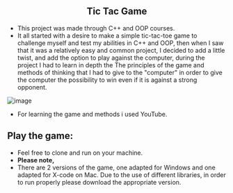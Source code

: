 <h2 align="center">Tic Tac Game</h2>

- This project was made through C++ and OOP courses.
- It all started with a desire to make a simple tic-tac-toe game to challenge myself and test my abilities in C++ and OOP, then when I saw that it was a relatively easy and common project, I decided to add a little twist, and add the option to play against the computer, during the project I had to learn in depth the The principles of the game and methods of thinking that I had to give to the "computer" in order to give the computer the possibility to win even if it is against a strong opponent.

![image](https://user-images.githubusercontent.com/114755882/208367701-158e20c2-a7bd-4cfd-8d87-5c49322c9d17.png)

- For learning the game and methods i used YouTube.

## Play the game:
- Feel free to clone and run on your machine.
- **Please note,**
- There are 2 versions of the game, one adapted for Windows and one adapted for X-code on Mac.
Due to the use of different libraries, in order to run properly please download the appropriate version.
